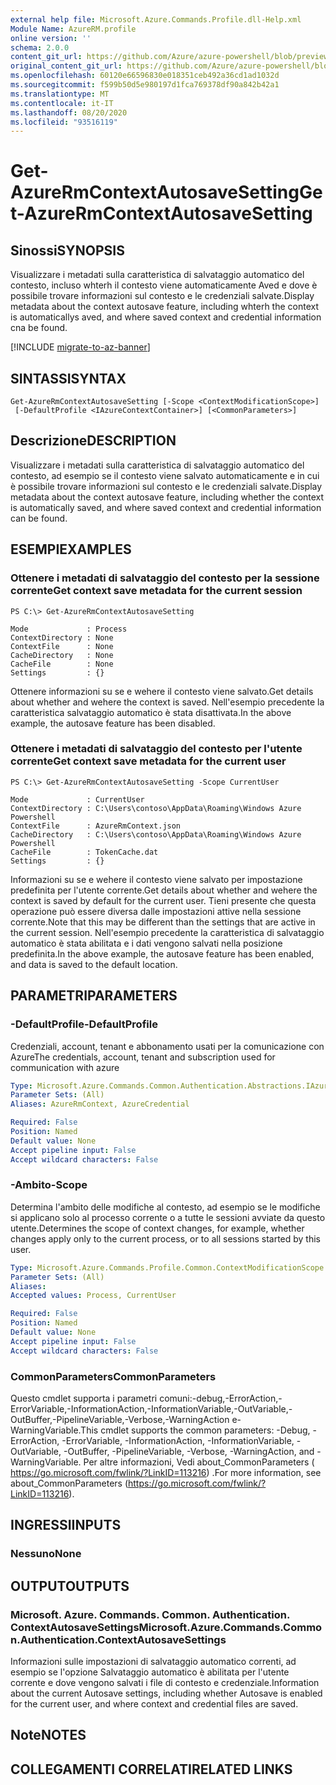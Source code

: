 ```yaml
---
external help file: Microsoft.Azure.Commands.Profile.dll-Help.xml
Module Name: AzureRM.profile
online version: ''
schema: 2.0.0
content_git_url: https://github.com/Azure/azure-powershell/blob/preview/src/ResourceManager/Profile/Commands.Profile/help/Get-AzureRmContextAutosaveSetting.md
original_content_git_url: https://github.com/Azure/azure-powershell/blob/preview/src/ResourceManager/Profile/Commands.Profile/help/Get-AzureRmContextAutosaveSetting.md
ms.openlocfilehash: 60120e66596830e018351ceb492a36cd1ad1032d
ms.sourcegitcommit: f599b50d5e980197d1fca769378df90a842b42a1
ms.translationtype: MT
ms.contentlocale: it-IT
ms.lasthandoff: 08/20/2020
ms.locfileid: "93516119"
---
```

# <span data-ttu-id="0e33b-101">Get-AzureRmContextAutosaveSetting</span><span class="sxs-lookup"><span data-stu-id="0e33b-101">Get-AzureRmContextAutosaveSetting</span></span>

## <span data-ttu-id="0e33b-102">Sinossi</span><span class="sxs-lookup"><span data-stu-id="0e33b-102">SYNOPSIS</span></span>
<span data-ttu-id="0e33b-103">Visualizzare i metadati sulla caratteristica di salvataggio automatico del contesto, incluso whterh il contesto viene automaticamente Aved e dove è possibile trovare informazioni sul contesto e le credenziali salvate.</span><span class="sxs-lookup"><span data-stu-id="0e33b-103">Display metadata about the context autosave feature, including whterh the context is automaticallys aved, and where saved context and credential information cna be found.</span></span>

[!INCLUDE [migrate-to-az-banner](../../includes/migrate-to-az-banner.md)]

## <span data-ttu-id="0e33b-104">SINTASSI</span><span class="sxs-lookup"><span data-stu-id="0e33b-104">SYNTAX</span></span>

```
Get-AzureRmContextAutosaveSetting [-Scope <ContextModificationScope>]
 [-DefaultProfile <IAzureContextContainer>] [<CommonParameters>]
```

## <span data-ttu-id="0e33b-105">Descrizione</span><span class="sxs-lookup"><span data-stu-id="0e33b-105">DESCRIPTION</span></span>
<span data-ttu-id="0e33b-106">Visualizzare i metadati sulla caratteristica di salvataggio automatico del contesto, ad esempio se il contesto viene salvato automaticamente e in cui è possibile trovare informazioni sul contesto e le credenziali salvate.</span><span class="sxs-lookup"><span data-stu-id="0e33b-106">Display metadata about the context autosave feature, including whether the context is automatically saved, and where saved context and credential information can be found.</span></span>

## <span data-ttu-id="0e33b-107">ESEMPI</span><span class="sxs-lookup"><span data-stu-id="0e33b-107">EXAMPLES</span></span>

### <span data-ttu-id="0e33b-108">Ottenere i metadati di salvataggio del contesto per la sessione corrente</span><span class="sxs-lookup"><span data-stu-id="0e33b-108">Get context save metadata for the current session</span></span>
```
PS C:\> Get-AzureRmContextAutosaveSetting

Mode             : Process
ContextDirectory : None
ContextFile      : None
CacheDirectory   : None
CacheFile        : None
Settings         : {}
```

<span data-ttu-id="0e33b-109">Ottenere informazioni su se e wehere il contesto viene salvato.</span><span class="sxs-lookup"><span data-stu-id="0e33b-109">Get details about whether and wehere the context is saved.</span></span>  <span data-ttu-id="0e33b-110">Nell'esempio precedente la caratteristica salvataggio automatico è stata disattivata.</span><span class="sxs-lookup"><span data-stu-id="0e33b-110">In the above example, the autosave feature has been disabled.</span></span>

### <span data-ttu-id="0e33b-111">Ottenere i metadati di salvataggio del contesto per l'utente corrente</span><span class="sxs-lookup"><span data-stu-id="0e33b-111">Get context save metadata for the current user</span></span>
```
PS C:\> Get-AzureRmContextAutosaveSetting -Scope CurrentUser

Mode             : CurrentUser
ContextDirectory : C:\Users\contoso\AppData\Roaming\Windows Azure Powershell
ContextFile      : AzureRmContext.json
CacheDirectory   : C:\Users\contoso\AppData\Roaming\Windows Azure Powershell
CacheFile        : TokenCache.dat
Settings         : {}
```

<span data-ttu-id="0e33b-112">Informazioni su se e wehere il contesto viene salvato per impostazione predefinita per l'utente corrente.</span><span class="sxs-lookup"><span data-stu-id="0e33b-112">Get details about whether and wehere the context is saved by default for the current user.</span></span>  <span data-ttu-id="0e33b-113">Tieni presente che questa operazione può essere diversa dalle impostazioni attive nella sessione corrente.</span><span class="sxs-lookup"><span data-stu-id="0e33b-113">Note that this may be different than the settings that are active in the current session.</span></span> <span data-ttu-id="0e33b-114">Nell'esempio precedente la caratteristica di salvataggio automatico è stata abilitata e i dati vengono salvati nella posizione predefinita.</span><span class="sxs-lookup"><span data-stu-id="0e33b-114">In the above example, the autosave feature has been enabled, and data is saved to the default location.</span></span>

## <span data-ttu-id="0e33b-115">PARAMETRI</span><span class="sxs-lookup"><span data-stu-id="0e33b-115">PARAMETERS</span></span>

### <span data-ttu-id="0e33b-116">-DefaultProfile</span><span class="sxs-lookup"><span data-stu-id="0e33b-116">-DefaultProfile</span></span>
<span data-ttu-id="0e33b-117">Credenziali, account, tenant e abbonamento usati per la comunicazione con Azure</span><span class="sxs-lookup"><span data-stu-id="0e33b-117">The credentials, account, tenant and subscription used for communication with azure</span></span>

```yaml
Type: Microsoft.Azure.Commands.Common.Authentication.Abstractions.IAzureContextContainer
Parameter Sets: (All)
Aliases: AzureRmContext, AzureCredential

Required: False
Position: Named
Default value: None
Accept pipeline input: False
Accept wildcard characters: False
```

### <span data-ttu-id="0e33b-118">-Ambito</span><span class="sxs-lookup"><span data-stu-id="0e33b-118">-Scope</span></span>
<span data-ttu-id="0e33b-119">Determina l'ambito delle modifiche al contesto, ad esempio se le modifiche si applicano solo al processo corrente o a tutte le sessioni avviate da questo utente.</span><span class="sxs-lookup"><span data-stu-id="0e33b-119">Determines the scope of context changes, for example, whether changes apply only to the current process, or to all sessions started by this user.</span></span>

```yaml
Type: Microsoft.Azure.Commands.Profile.Common.ContextModificationScope
Parameter Sets: (All)
Aliases: 
Accepted values: Process, CurrentUser

Required: False
Position: Named
Default value: None
Accept pipeline input: False
Accept wildcard characters: False
```

### <span data-ttu-id="0e33b-120">CommonParameters</span><span class="sxs-lookup"><span data-stu-id="0e33b-120">CommonParameters</span></span>
<span data-ttu-id="0e33b-121">Questo cmdlet supporta i parametri comuni:-debug,-ErrorAction,-ErrorVariable,-InformationAction,-InformationVariable,-OutVariable,-OutBuffer,-PipelineVariable,-Verbose,-WarningAction e-WarningVariable.</span><span class="sxs-lookup"><span data-stu-id="0e33b-121">This cmdlet supports the common parameters: -Debug, -ErrorAction, -ErrorVariable, -InformationAction, -InformationVariable, -OutVariable, -OutBuffer, -PipelineVariable, -Verbose, -WarningAction, and -WarningVariable.</span></span> <span data-ttu-id="0e33b-122">Per altre informazioni, Vedi about_CommonParameters ( https://go.microsoft.com/fwlink/?LinkID=113216) .</span><span class="sxs-lookup"><span data-stu-id="0e33b-122">For more information, see about_CommonParameters (https://go.microsoft.com/fwlink/?LinkID=113216).</span></span>

## <span data-ttu-id="0e33b-123">INGRESSI</span><span class="sxs-lookup"><span data-stu-id="0e33b-123">INPUTS</span></span>

### <span data-ttu-id="0e33b-124">Nessuno</span><span class="sxs-lookup"><span data-stu-id="0e33b-124">None</span></span>

## <span data-ttu-id="0e33b-125">OUTPUT</span><span class="sxs-lookup"><span data-stu-id="0e33b-125">OUTPUTS</span></span>

### <span data-ttu-id="0e33b-126">Microsoft. Azure. Commands. Common. Authentication. ContextAutosaveSettings</span><span class="sxs-lookup"><span data-stu-id="0e33b-126">Microsoft.Azure.Commands.Common.Authentication.ContextAutosaveSettings</span></span>
<span data-ttu-id="0e33b-127">Informazioni sulle impostazioni di salvataggio automatico correnti, ad esempio se l'opzione Salvataggio automatico è abilitata per l'utente corrente e dove vengono salvati i file di contesto e credenziale.</span><span class="sxs-lookup"><span data-stu-id="0e33b-127">Information about the current Autosave settings, including whether Autosave is enabled for the current user, and where context and credential files are saved.</span></span>

## <span data-ttu-id="0e33b-128">Note</span><span class="sxs-lookup"><span data-stu-id="0e33b-128">NOTES</span></span>

## <span data-ttu-id="0e33b-129">COLLEGAMENTI CORRELATI</span><span class="sxs-lookup"><span data-stu-id="0e33b-129">RELATED LINKS</span></span>

